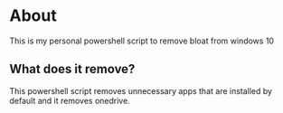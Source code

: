 # About
This is my personal powershell script to remove bloat from windows 10

## What does it remove? 
This powershell script removes unnecessary apps that are installed by default and it removes onedrive.
